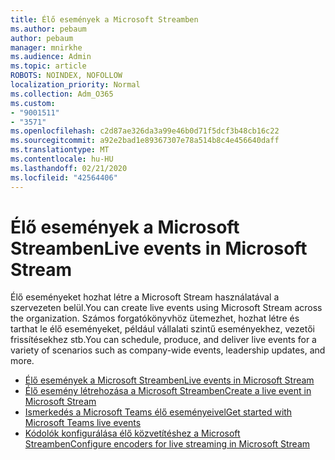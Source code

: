 ```yaml
---
title: Élő események a Microsoft Streamben
ms.author: pebaum
author: pebaum
manager: mnirkhe
ms.audience: Admin
ms.topic: article
ROBOTS: NOINDEX, NOFOLLOW
localization_priority: Normal
ms.collection: Adm_O365
ms.custom:
- "9001511"
- "3571"
ms.openlocfilehash: c2d87ae326da3a99e46b0d71f5dcf3b48cb16c22
ms.sourcegitcommit: a92e2bad1e89367307e78a514b8c4e456640daff
ms.translationtype: MT
ms.contentlocale: hu-HU
ms.lasthandoff: 02/21/2020
ms.locfileid: "42564406"
---
```

# <a name="live-events-in-microsoft-stream"></a><span data-ttu-id="a5195-102">Élő események a Microsoft Streamben</span><span class="sxs-lookup"><span data-stu-id="a5195-102">Live events in Microsoft Stream</span></span>

<span data-ttu-id="a5195-103">Élő eseményeket hozhat létre a Microsoft Stream használatával a szervezeten belül.</span><span class="sxs-lookup"><span data-stu-id="a5195-103">You can create live events using Microsoft Stream across the organization.</span></span> <span data-ttu-id="a5195-104">Számos forgatókönyvhöz ütemezhet, hozhat létre és tarthat le élő eseményeket, például vállalati szintű eseményekhez, vezetői frissítésekhez stb.</span><span class="sxs-lookup"><span data-stu-id="a5195-104">You can schedule, produce, and deliver live events for a variety of scenarios such as company-wide events, leadership updates, and more.</span></span>

- [<span data-ttu-id="a5195-105">Élő események a Microsoft Streamben</span><span class="sxs-lookup"><span data-stu-id="a5195-105">Live events in Microsoft Stream</span></span>](https://docs.microsoft.com/stream/live-event-overview)
- [<span data-ttu-id="a5195-106">Élő esemény létrehozása a Microsoft Streamben</span><span class="sxs-lookup"><span data-stu-id="a5195-106">Create a live event in Microsoft Stream</span></span>](https://docs.microsoft.com/stream/live-create-event)
- [<span data-ttu-id="a5195-107">Ismerkedés a Microsoft Teams élő eseményeivel</span><span class="sxs-lookup"><span data-stu-id="a5195-107">Get started with Microsoft Teams live events</span></span>](https://support.office.com/article/get-started-with-microsoft-teams-live-events-d077fec2-a058-483e-9ab5-1494afda578a)
- [<span data-ttu-id="a5195-108">Kódolók konfigurálása élő közvetítéshez a Microsoft Streamben</span><span class="sxs-lookup"><span data-stu-id="a5195-108">Configure encoders for live streaming in Microsoft Stream</span></span>](https://docs.microsoft.com/stream/live-encoder-setup)
